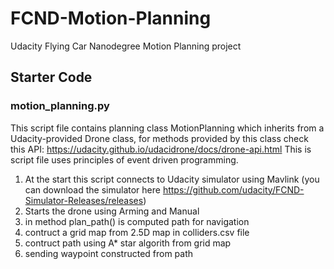 # FCND-Motion-Planning
Udacity Flying Car Nanodegree Motion Planning project

## Starter Code

### motion_planning.py
This script file contains planning class MotionPlanning which inherits from a Udacity-provided Drone class, for methods provided by this class check this API: https://udacity.github.io/udacidrone/docs/drone-api.html 
This is script file uses principles of event driven programming.
1. At the start this script connects to Udacity simulator using Mavlink (you can download the simulator here https://github.com/udacity/FCND-Simulator-Releases/releases)
2. Starts the drone using Arming and Manual
3. in method plan_path() is computed path for navigation
4. contruct a grid map from 2.5D map in colliders.csv file 
5. contruct path using A* star algorith from grid map
6. sending waypoint constructed from path
